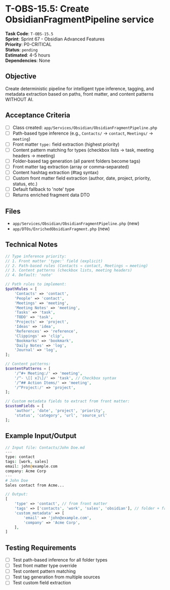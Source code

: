 # T-OBS-15.5: Create ObsidianFragmentPipeline service

**Task Code**: `T-OBS-15.5`  
**Sprint**: Sprint 67 - Obsidian Advanced Features  
**Priority**: P0-CRITICAL  
**Status**: `pending`  
**Estimated**: 4-5 hours  
**Dependencies**: None

## Objective

Create deterministic pipeline for intelligent type inference, tagging, and metadata extraction based on paths, front matter, and content patterns WITHOUT AI.

## Acceptance Criteria

- [ ] Class created: `app/Services/Obsidian/ObsidianFragmentPipeline.php`
- [ ] Path-based type inference (e.g., `Contacts/` → `contact`, `Meetings/` → `meeting`)
- [ ] Front matter `type:` field extraction (highest priority)
- [ ] Content pattern matching for types (checkbox lists → task, meeting headers → meeting)
- [ ] Folder-based tag generation (all parent folders become tags)
- [ ] Front matter tag extraction (array or comma-separated)
- [ ] Content hashtag extraction (#tag syntax)
- [ ] Custom front matter field extraction (author, date, project, priority, status, etc.)
- [ ] Default fallback to 'note' type
- [ ] Returns enriched fragment data DTO

## Files

- `app/Services/Obsidian/ObsidianFragmentPipeline.php` (new)
- `app/DTOs/EnrichedObsidianFragment.php` (new)

## Technical Notes

```php
// Type inference priority:
// 1. Front matter 'type:' field (explicit)
// 2. Path-based rules (Contacts → contact, Meetings → meeting)
// 3. Content patterns (checkbox lists, meeting headers)
// 4. Default: 'note'

// Path rules to implement:
$pathRules = [
    'Contacts' => 'contact',
    'People' => 'contact',
    'Meetings' => 'meeting',
    'Meeting Notes' => 'meeting',
    'Tasks' => 'task',
    'TODO' => 'task',
    'Projects' => 'project',
    'Ideas' => 'idea',
    'References' => 'reference',
    'Clippings' => 'clip',
    'Bookmarks' => 'bookmark',
    'Daily Notes' => 'log',
    'Journal' => 'log',
];

// Content patterns:
$contentPatterns = [
    '/^#+ Meeting:/' => 'meeting',
    '/^- \[[ x]\]/' => 'task', // Checkbox syntax
    '/^## Action Items/' => 'meeting',
    '/^Project:/' => 'project',
];

// Custom metadata fields to extract from front matter:
$customFields = [
    'author', 'date', 'project', 'priority', 
    'status', 'category', 'url', 'source_url'
];
```

## Example Input/Output

```php
// Input file: Contacts/John Doe.md
---
type: contact
tags: [work, sales]
email: john@example.com
company: Acme Corp
---
# John Doe
Sales contact from Acme...

// Output:
[
    'type' => 'contact', // from front matter
    'tags' => ['contacts', 'work', 'sales', 'obsidian'], // folder + front matter + source
    'custom_metadata' => [
        'email' => 'john@example.com',
        'company' => 'Acme Corp',
    ],
]
```

## Testing Requirements

- [ ] Test path-based inference for all folder types
- [ ] Test front matter type override
- [ ] Test content pattern matching
- [ ] Test tag generation from multiple sources
- [ ] Test custom field extraction
